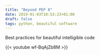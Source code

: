 ```yaml
---
title: "Beyond PEP 8"
date: 2019-01-03T18:53:23+01:00
draft: false
tags: python, beautiful software
---
```


Best practices for beautiful intelligible code

{{< youtube wf-BqAjZb8M >}}
